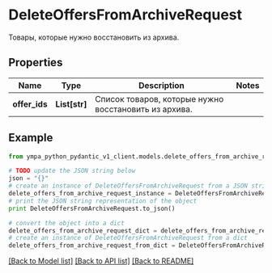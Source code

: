 # DeleteOffersFromArchiveRequest

Товары, которые нужно восстановить из архива. 

## Properties
Name | Type | Description | Notes
------------ | ------------- | ------------- | -------------
**offer_ids** | **List[str]** | Список товаров, которые нужно восстановить из архива. | 

## Example

```python
from ympa_python_pydantic_v1_client.models.delete_offers_from_archive_request import DeleteOffersFromArchiveRequest

# TODO update the JSON string below
json = "{}"
# create an instance of DeleteOffersFromArchiveRequest from a JSON string
delete_offers_from_archive_request_instance = DeleteOffersFromArchiveRequest.from_json(json)
# print the JSON string representation of the object
print DeleteOffersFromArchiveRequest.to_json()

# convert the object into a dict
delete_offers_from_archive_request_dict = delete_offers_from_archive_request_instance.to_dict()
# create an instance of DeleteOffersFromArchiveRequest from a dict
delete_offers_from_archive_request_from_dict = DeleteOffersFromArchiveRequest.from_dict(delete_offers_from_archive_request_dict)
```
[[Back to Model list]](../README.md#documentation-for-models) [[Back to API list]](../README.md#documentation-for-api-endpoints) [[Back to README]](../README.md)


